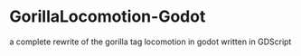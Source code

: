 # GorillaLocomotion-Godot
a complete rewrite of the gorilla tag locomotion in godot written in GDScript
